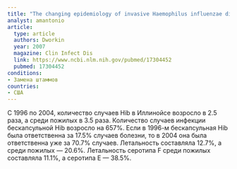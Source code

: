 ```yaml
---
title: "The changing epidemiology of invasive Haemophilus influenzae disease, especially in persons > or = 65 years old"
analyst: amantonio
article:
  type: article
  authors: Dworkin
  year: 2007
  magazine: Clin Infect Dis
  link: https://www.ncbi.nlm.nih.gov/pubmed/17304452
  pubmed: 17304452
conditions:
- Замена штаммов
countries:
- США
---
```


С 1996 по 2004, количество случаев Hib в Иллинойсе возросло в 2.5 раза, а среди пожилых в 3.5 раза.
Количество случаев инфекции бескапсульной Hib возросло на 657%. Если в 1996-м бескапсульная Hib была ответственна за 17.5% случаев болезни, то в 2004 она была ответственна уже за 70.7% случаев. Летальность составляла 12.7%, а среди пожилых — 20.6%.
Летальность серотипа F среди пожилых составляла 11.1%, а серотипа E — 38.5%.
